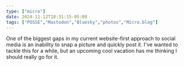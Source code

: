 ```yaml
---
type: ["micro"]
date: 2024-11-12T18:31:15-05:00
tags: ["POSSE","Mastodon","Bluesky","photos","Micro.blog"]
---
```

One of the biggest gaps in my current website-first approach to social media is an inability to snap a picture and quickly post it. I've wanted to tackle this for a while, but an upcoming cool vacation has me thinking I should really go for it.
